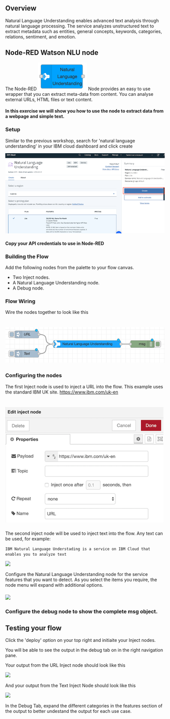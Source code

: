 
## Overview
Natural Language Understanding enables advanced text analysis through natural language processing. The service analyzes unstructured text to extract metadata such as entities, general concepts, keywords, categories, relations, sentiment, and emotion. 

## Node-RED Watson NLU node

The Node-RED ![](Images/nlu_node.jpg) Node provides an easy to use wrapper that you can extract meta-data from content. You can analyse external URLs, HTML files or text content.


#### In this exercise we will show you how to use the node to extract data from a webpage and simple text.

### Setup 

Similar to the previous workshop, search for 'natural language understanding' in your IBM cloud dashboard and click create 

![](Images/NLU_create.png)

#### Copy your API credentials to use in Node-RED

### Building the Flow  

Add the following nodes from the palette to your flow canvas.
*	Two Inject nodes.
*	A Natural Language Understanding node.
* A Debug node.

### Flow Wiring

Wire the nodes together to look like this 

# ![](Images/NLU_Nodes.png)

### Configuring the nodes

The first Inject node is used to inject a URL into the flow. This example uses the standard IBM UK site. https://www.ibm.com/uk-en


# ![](Images/Inject.png)

The second inject node will be used to inject text into the flow. Any text can be used, for example:

``` IBM Natural Language Understading is a service on IBM Cloud that enables you to analyze text ```

 ![](Images/second_inject.png)


Configure the Natural Language Understanding node for the service features that you want to detect. As you select the items you require, the node menu will expand with additional options.

### ![](Images/NLU_Node.png)

### Configure the debug node to show the complete msg object.

## Testing your flow 

Click the 'deploy' option on your top right and initiaite your Inject nodes. 

You will be able to see the output in the debug tab on in the right navigation pane. 

Your output from the URL Inject node should look like this

![](Images/URL.jpg)


And your output from the Text Inject Node should look like this 

![](Images/Text.jpg)

In the Debug Tab, expand the different categories in the features section of the output to better undestand the output for each use case.
